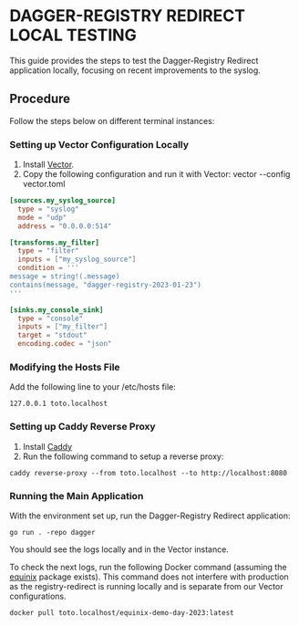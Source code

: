 # DAGGER-REGISTRY REDIRECT LOCAL TESTING

This guide provides the steps to test the Dagger-Registry Redirect application locally, focusing on recent improvements to the syslog.

## Procedure

Follow the steps below on different terminal instances:

### Setting up Vector Configuration Locally

1. Install [Vector]((https://vector.dev/docs/setup/installation/)).
2. Copy the following configuration and run it with Vector: vector --config vector.toml

```toml file=vector.toml
[sources.my_syslog_source]
  type = "syslog"
  mode = "udp"
  address = "0.0.0.0:514"

[transforms.my_filter]
  type = "filter"
  inputs = ["my_syslog_source"]
  condition = '''
message = string!(.message)
contains(message, "dagger-registry-2023-01-23")
'''

[sinks.my_console_sink]
  type = "console"
  inputs = ["my_filter"]
  target = "stdout"
  encoding.codec = "json"
```

### Modifying the Hosts File

Add the following line to your /etc/hosts file:

```shell
127.0.0.1 toto.localhost 
```

### Setting up Caddy Reverse Proxy

1. Install [Caddy](https://caddyserver.com/docs/install)
2. Run the following command to setup a reverse proxy:

```shell
caddy reverse-proxy --from toto.localhost --to http://localhost:8080
```

### Running the Main Application

With the environment set up, run the Dagger-Registry Redirect application:

```shell
go run . -repo dagger
```

You should see the logs locally and in the Vector instance.

To check the next logs, run the following Docker command (assuming the [equinix](https://github.com/orgs/dagger/packages/container/package/equinix-demo-day-2023) package exists). This command does not interfere with production as the registry-redirect is running locally and is separate from our Vector configurations.

```shell
docker pull toto.localhost/equinix-demo-day-2023:latest
```
